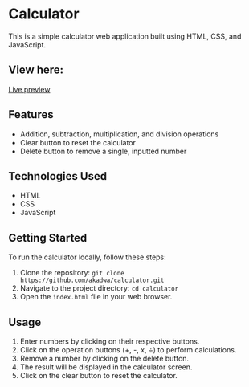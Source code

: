 # Calculator

This is a simple calculator web application built using HTML, CSS, and JavaScript.

## View here:

[Live preview](https://akadwa.github.io/calculator/)

## Features

- Addition, subtraction, multiplication, and division operations
- Clear button to reset the calculator
- Delete button to remove a single, inputted number

## Technologies Used

- HTML
- CSS
- JavaScript

## Getting Started

To run the calculator locally, follow these steps:

1. Clone the repository: `git clone https://github.com/akadwa/calculator.git`
2. Navigate to the project directory: `cd calculator`
3. Open the `index.html` file in your web browser.

## Usage

1. Enter numbers by clicking on their respective buttons.
2. Click on the operation buttons (+, -, x, ÷) to perform calculations.
3. Remove a number by clicking on the delete button.
4. The result will be displayed in the calculator screen.
5. Click on the clear button to reset the calculator.
